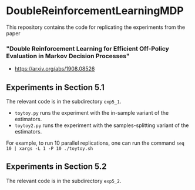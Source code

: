 # DoubleReinforcementLearningMDP

This repository contains the code for replicating the experiments from the paper 
### "Double Reinforcement Learning for Efficient Off-Policy Evaluation in Markov Decision Processes"
- https://arxiv.org/abs/1908.08526

## Experiments in Section 5.1

The relevant code is in the subdirectory `exp5_1`. 
* `toytoy.py` runs the experiment with the in-sample variant of the estimators.
* `toytoy2.py` runs the experiment with the samples-splitting variant of the estimators.

For example, to run 10 parallel replications, one can run the command `seq 10 | xargs -L 1 -P 10 ./toytoy.sh`

## Experiments in Section 5.2

The relevant code is in the subdirectory `exp5_2`. 

